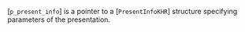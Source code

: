 [`p_present_info`] is a pointer to a [`PresentInfoKHR`] structure
specifying parameters of the presentation.